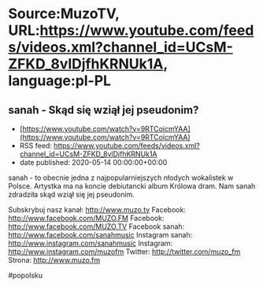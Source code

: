 # Source:MuzoTV, URL:https://www.youtube.com/feeds/videos.xml?channel_id=UCsM-ZFKD_8vlDjfhKRNUk1A, language:pl-PL

## sanah - Skąd się wziął jej pseudonim?
 - [https://www.youtube.com/watch?v=9RTCoicmYAA](https://www.youtube.com/watch?v=9RTCoicmYAA)
 - RSS feed: https://www.youtube.com/feeds/videos.xml?channel_id=UCsM-ZFKD_8vlDjfhKRNUk1A
 - date published: 2020-05-14 00:00:00+00:00

sanah - to obecnie jedna z najpopularniejszych nłodych wokalistek w Polsce. Artystka ma na koncie debiutancki album Królowa dram. Nam sanah zdradziła skąd wziął się jej pseudonim. 

Subskrybuj nasz kanał: http://www.muzo.tv
Facebook: http://www.facebook.com/MUZO.FM
Facebook: http://www.facebook.com/MUZO.TV
Facebook sanah: http://www.facebook.com/sanahmusic
Instagram sanah: http://www.instagram.com/sanahmusic
Instagram: http://www.instagram.com/muzofm
Twitter: http://twitter.com/muzo_fm
Strona: http://www.muzo.fm 

#popolsku

